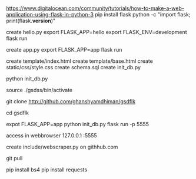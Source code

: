 # 
https://www.digitalocean.com/community/tutorials/how-to-make-a-web-application-using-flask-in-python-3
pip install flask
python -c "import flask; print(flask.__version__)"

create hello.py
export FLASK_APP=hello
export FLASK_ENV=development
flask run

create app.py
export FLASK_APP=app
flask run


create template/index.html
create template/base.html
create static/css/style.css
create schema.sql
create init_db.py

python init_db.py

source ./gsdss/bin/activate

git clone http://github.com/ghanshyamdhiman/gsdflk

cd gsdflk

expot FLASK_APP=app
python init_db.py
flask run -p 5555

access in webbrowser 127.0.0.1 :5555

create include/webscraper.py on githhub.com

git pull

pip install bs4
pip install requests






